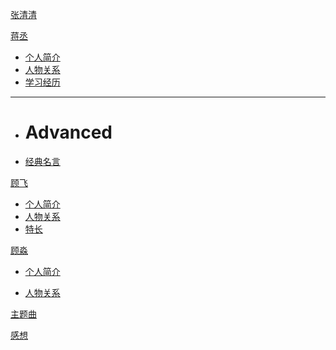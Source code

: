 [张清清](index.md)

[蒋丞]()

* [个人简介](jiangcheng/gerenjianjie.md)
* [人物关系](jiangcheng/renwuguanxi.md)
* [学习经历](jiangcheng/xuexijingli.md)
- - - -
  * # Advanced
  * [经典名言](jiangcheng/jingdianmingyan.md)

[顾飞]()

* [个人简介](gufei/gerenjianjie.md)
* [人物关系](gufei/renwuguanxi.md)
* [特长](gufei/techang.md)

[顾淼]()

* [个人简介](gumiao/gerenjianjie.md)

* [人物关系](gumiao/renwuguanxi.md)

[主题曲](coding/Note.md)

[感想](ganxiang/Note.md)


<script src="https://polyfill.io/v3/polyfill.min.js?features=es6"></script>
<script id="MathJax-script" async src="https://cdn.jsdelivr.net/npm/mathjax@3/es5/tex-mml-chtml.js"></script>
